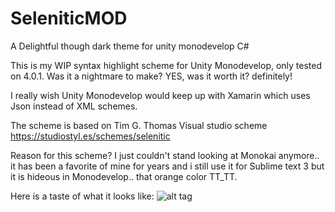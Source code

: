 SeleniticMOD
============

A Delightful though dark theme for unity monodevelop C#

This is my WIP syntax highlight scheme for Unity Monodevelop, only tested on 4.0.1.
Was it a nightmare to make? YES, was it worth it? definitely!

I really wish Unity Monodevelop would keep up with Xamarin which uses Json instead of XML schemes.

The scheme is based on Tim G. Thomas Visual studio scheme https://studiostyl.es/schemes/selenitic

Reason for this scheme?
I just couldn't stand looking at Monokai anymore.. it has been a favorite of mine for years and i still use it for Sublime text 3
but it is hideous in Monodevelop.. that orange color TT_TT.

Here is a taste of what it looks like:
![alt tag](http://cloudho.st/i/41zBFcfE.png)
